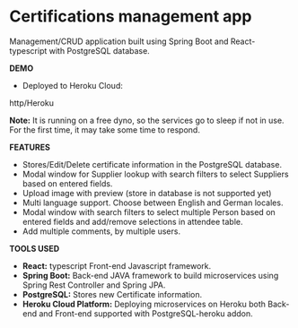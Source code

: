 # Certifications management app

Management/CRUD application built using Spring Boot and React-typescript with PostgreSQL database.

**DEMO**
- Deployed to Heroku Cloud:

http/Heroku


**Note:** It is running on a free dyno, so the services go to sleep if not in use.
       For the first time, it may take some time to respond.

**FEATURES**

- Stores/Edit/Delete certificate information in the PostgreSQL database.
- Modal window for Supplier lookup with search filters to select Suppliers based on entered fields.
- Upload image with preview (store in database is not supported yet)
- Multi language support. Choose between English and German locales.
- Modal window with search filters to select multiple Person based on entered fields and add/remove selections in attendee table.
- Add multiple comments, by multiple users.


**TOOLS USED**

- **React:** typescript Front-end Javascript framework.
- **Spring Boot:** Back-end JAVA framework to build microservices using Spring Rest Controller and Spring JPA.
- **PostgreSQL:** Stores new Certificate information.
- **Heroku Cloud Platform:** Deploying microservices on Heroku both Back-end and Front-end supported with PostgreSQL-heroku addon.

